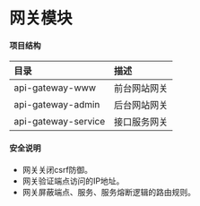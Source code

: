 # 网关模块

#### 项目结构
|目录|描述|
|:-|:-|
|api-gateway-www|前台网站网关|
|api-gateway-admin|后台网站网关|
|api-gateway-service|接口服务网关|

#### 安全说明
* 网关关闭csrf防御。
* 网关验证端点访问的IP地址。
* 网关屏蔽端点、服务、服务熔断逻辑的路由规则。